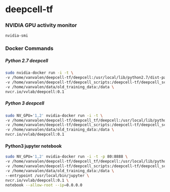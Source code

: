 # deepcell-tf


### NVIDIA GPU activity monitor
`nvidia-smi`

### Docker Commands

##### Python 2.7 deepcell
```bash
sudo nvidia-docker run -i -t \
-v /home/vanvalen/deepcell-tf/deepcell:/usr/local/lib/python2.7/dist-packages/deepcell/ \
-v /home/vanvalen/deepcell-tf/deepcell_scripts:/deepcell-tf/deepcell_scripts \
-v /home/vanvalen/data/old_training_data:/data \
nvcr.io/vvlab/deepcell:0.1
```

##### Python 3 deepcell
```bash
sudo NV_GPU='1,2' nvidia-docker run -i -t \
-v /home/vanvalen/deepcell-tf/deepcell_tf/deepcell:/usr/local/lib/python3.5/dist-packages/deepcell/ \
-v /home/vanvalen/deepcell-tf/deepcell_scripts:/deepcell-tf/deepcell_scripts \
-v /home/vanvalen/data/old_training_data:/data \
nvcr.io/vvlab/deepcell:0.1
```

#### Python3 jupyter notebook
```bash
sudo NV_GPU='1,2' nvidia-docker run -i -t -p 80:8888 \
-v /home/vanvalen/deepcell-tf/deepcell_tf/deepcell:/usr/local/lib/python3.5/dist-packages/deepcell/ \
-v /home/vanvalen/deepcell-tf/deepcell_scripts:/deepcell-tf/deepcell_scripts \
-v /home/vanvalen/data/old_training_data:/data \
--entrypoint /usr/local/bin/jupyter \
nvcr.io/vvlab/deepcell:0.1 \
notebook --allow-root --ip=0.0.0.0
```
